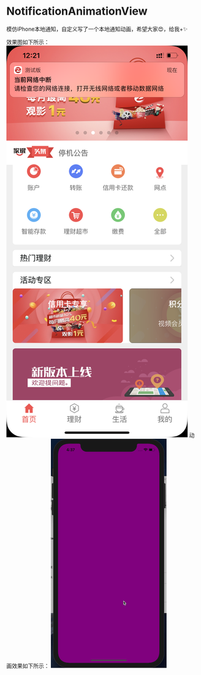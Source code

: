 # NotificationAnimationView
模仿iPhone本地通知，自定义写了一个本地通知动画，希望大家😍，给我+✨

效果图如下所示：
![IMG_2039](https://github.com/xiaoyang-iOS/NotificationAnimationView/blob/master/IMG_2039.PNG)
动画效果如下所示：
![QQ20190809-163756-HD](https://github.com/xiaoyang-iOS/NotificationAnimationView/blob/master/QQ20190809-163756-HD.gif)

